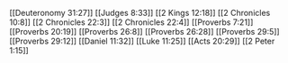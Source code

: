 [[Deuteronomy 31:27]]
[[Judges 8:33]]
[[2 Kings 12:18]]
[[2 Chronicles 10:8]]
[[2 Chronicles 22:3]]
[[2 Chronicles 22:4]]
[[Proverbs 7:21]]
[[Proverbs 20:19]]
[[Proverbs 26:8]]
[[Proverbs 26:28]]
[[Proverbs 29:5]]
[[Proverbs 29:12]]
[[Daniel 11:32]]
[[Luke 11:25]]
[[Acts 20:29]]
[[2 Peter 1:15]]
